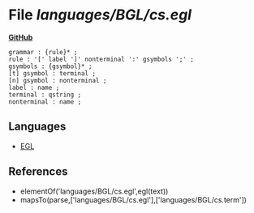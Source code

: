 # File _languages/BGL/cs.egl_
**[GitHub](https://github.com/softlang/yas/blob/master/languages/BGL/cs.egl)**
```
grammar : {rule}* ;
rule : '[' label ']' nonterminal ':' gsymbols ';' ;
gsymbols : {gsymbol}* ;
[t] gsymbol : terminal ;
[n] gsymbol : nonterminal ;
label : name ;
terminal : qstring ;
nonterminal : name ;
```

## Languages
* [EGL](../languages/EGL.md)

## References
* elementOf('languages/BGL/cs.egl',egl(text))
* mapsTo(parse,['languages/BGL/cs.egl'],['languages/BGL/cs.term'])
